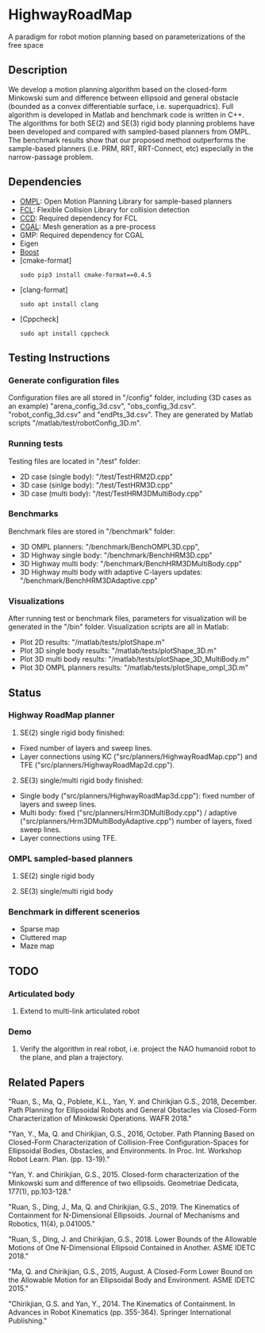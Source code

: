 # HighwayRoadMap
A paradigm for robot motion planning based on parameterizations of the free space

## Description
We develop a motion planning algorithm based on the closed-form Minkowski sum and difference between ellipsoid and general obstacle (bounded as a convex differentiable surface, i.e. superquadrics). Full algorithm is developed in Matlab and benchmark code is written in C++. The algorithms for both SE(2) and SE(3) rigid body planning problems have been developed and compared with sampled-based planners from OMPL. The benchmark results show that our proposed method outperforms the sample-based planners (i.e. PRM, RRT, RRT-Connect, etc) especially in the narrow-passage problem.

## Dependencies
- [OMPL](https://ompl.kavrakilab.org/installation.html): Open Motion Planning Library for sample-based planners
- [FCL](https://github.com/flexible-collision-library/fcl): Flexible Collision Library for collision detection
- [CCD](https://github.com/danfis/libccd): Required dependency for FCL
- [CGAL](https://www.cgal.org/): Mesh generation as a pre-process
- GMP: Required dependency for CGAL
- Eigen
- [Boost](https://www.boost.org/)
- [cmake-format] 
    ```
    sudo pip3 install cmake-format==0.4.5
    ```
- [clang-format]
    ```
    sudo apt install clang
    ```
- [Cppcheck]
    ```
    sudo apt install cppcheck
    ```

## Testing Instructions
### Generate configuration files
Configuration files are all stored in "/config" folder, including (3D cases as an example) "arena_config_3d.csv", "obs_config_3d.csv". "robot_config_3d.csv" and "endPts_3d.csv". They are generated by Matlab scripts "/matlab/test/robotConfig_3D.m".

### Running tests
Testing files are located in "/test" folder:
- 2D case (single body): "/test/TestHRM2D.cpp"
- 3D case (sinlge body): "/test/TestHRM3D.cpp"
- 3D case (multi body): "/test/TestHRM3DMultiBody.cpp"

### Benchmarks
Benchmark files are stored in "/benchmark" folder:
- 3D OMPL planners: "/benchmark/BenchOMPL3D.cpp", 
- 3D Highway single body: "/benchmark/BenchHRM3D.cpp"
- 3D Highway multi body: "/benchmark/BenchHRM3DMultiBody.cpp"
- 3D Highway multi body with adaptive C-layers updates: "/benchmark/BenchHRM3DAdaptive.cpp"

### Visualizations
After running test or benchmark files, parameters for visualization will be generated in the "/bin" folder. Visualization scripts are all in Matlab:
- Plot 2D results: "/matlab/tests/plotShape.m"
- Plot 3D single body results: "/matlab/tests/plotShape_3D.m"
- Plot 3D multi body results: "/matlab/tests/plotShape_3D_MultiBody.m"
- Plot 3D OMPL planners results: "/matlab/tests/plotShape_ompl_3D.m"

## Status
### Highway RoadMap planner
1. SE(2) single rigid body finished: 
- Fixed number of layers and sweep lines.
- Layer connections using KC ("src/planners/HighwayRoadMap.cpp") and TFE ("src/planners/HighwayRoadMap2d.cpp").

2. SE(3) single/multi rigid body finished:
- Single body ("src/planners/HighwayRoadMap3d.cpp"): fixed number of layers and sweep lines.
- Multi body: fixed ("src/planners/Hrm3DMultiBody.cpp") / adaptive ("src/planners/Hrm3DMultiBodyAdaptive.cpp") number of layers, fixed sweep lines.
- Layer connections using TFE.

### OMPL sampled-based planners
1. SE(2) single rigid body

2. SE(3) single/multi rigid body

### Benchmark in different scenerios
- Sparse map
- Cluttered map
- Maze map

## TODO
### Articulated body
1. Extend to multi-link articulated robot

### Demo
1. Verify the algorithm in real robot, i.e. project the NAO humanoid robot to the plane, and plan a trajectory.

## Related Papers
"Ruan, S., Ma, Q., Poblete, K.L., Yan, Y. and Chirikjian G.S., 2018, December. Path Planning for Ellipsoidal Robots and General Obstacles via Closed-Form Characterization of Minkowski Operations. WAFR 2018."

"Yan, Y., Ma, Q. and Chirikjian, G.S., 2016, October. Path Planning Based on Closed-Form Characterization of Collision-Free Configuration-Spaces for Ellipsoidal Bodies, Obstacles, and Environments. In Proc. Int. Workshop Robot Learn. Plan. (pp. 13-19)."

"Yan, Y. and Chirikjian, G.S., 2015. Closed-form characterization of the Minkowski sum and difference of two ellipsoids. Geometriae Dedicata, 177(1), pp.103-128."

"Ruan, S., Ding, J., Ma, Q. and Chirikjian, G.S., 2019. The Kinematics of Containment for N-Dimensional Ellipsoids. Journal of Mechanisms and Robotics, 11(4), p.041005."

"Ruan, S., Ding, J. and Chirikjian, G.S., 2018. Lower Bounds of the Allowable Motions of One N-Dimensional Ellipsoid Contained in Another. ASME IDETC 2018."

"Ma, Q. and Chirikjian, G.S., 2015, August. A Closed-Form Lower Bound on the Allowable Motion for an Ellipsoidal Body and Environment. ASME IDETC 2015."

"Chirikjian, G.S. and Yan, Y., 2014. The Kinematics of Containment. In Advances in Robot Kinematics (pp. 355-364). Springer International Publishing."

